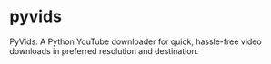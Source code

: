# pyvids
PyVids: A Python YouTube downloader for quick, hassle-free video downloads in preferred resolution and destination.
